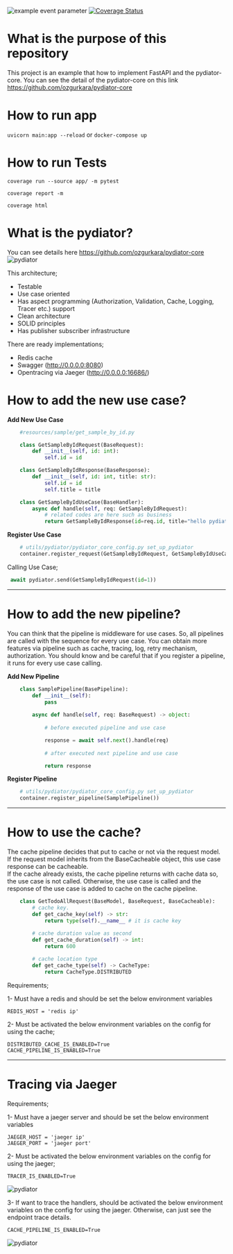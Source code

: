 ![example event parameter](https://github.com/ozgurkara/fastapi-pydiator/workflows/CI/badge.svg) [![Coverage Status](https://coveralls.io/repos/github/ozgurkara/fastapi-pydiator/badge.svg?branch=master)](https://coveralls.io/github/ozgurkara/fastapi-pydiator?branch=master)

# What is the purpose of this repository
This project is an example that how to implement FastAPI and the pydiator-core. You can see the detail of the pydiator-core on this link https://github.com/ozgurkara/pydiator-core 

# How to run app
`uvicorn main:app --reload`
or `docker-compose up`

# How to run Tests
`coverage run --source app/ -m pytest`

`coverage report -m`

`coverage html`


# What is the pydiator?
You can see details here https://github.com/ozgurkara/pydiator-core
![pydiator](https://raw.githubusercontent.com/ozgurkara/pydiator-core/master/assets/pydiator_flow.png)

This architecture;
* Testable
* Use case oriented
* Has aspect programming (Authorization, Validation, Cache, Logging, Tracer etc.) support
* Clean architecture
* SOLID principles
* Has publisher subscriber infrastructure

There are ready implementations;
* Redis cache
* Swagger (http://0.0.0.0:8080)
* Opentracing via Jaeger (http://0.0.0.0:16686/)
 

# How to add the new use case? 

**Add New Use Case** 

```python
    #resources/sample/get_sample_by_id.py

    class GetSampleByIdRequest(BaseRequest):
        def __init__(self, id: int):
            self.id = id

    class GetSampleByIdResponse(BaseResponse):
        def __init__(self, id: int, title: str):
            self.id = id
            self.title = title 

    class GetSampleByIdUseCase(BaseHandler):
        async def handle(self, req: GetSampleByIdRequest):
            # related codes are here such as business
            return GetSampleByIdResponse(id=req.id, title="hello pydiatr")    
```

**Register Use Case**
```python
    # utils/pydiator/pydiator_core_config.py set_up_pydiator 
    container.register_request(GetSampleByIdRequest, GetSampleByIdUseCase())
```
 
Calling Use Case;
   ```python
    await pydiator.send(GetSampleByIdRequest(id=1))
   ```
<hr>

# How to add the new pipeline? 

You can think that the pipeline is middleware for use cases. So, all pipelines are called with the sequence for every use case. 
You can obtain more features via pipeline such as cache, tracing, log, retry mechanism, authorization.
You should know and be careful that if you register a pipeline, it runs for every use case calling.

**Add New Pipeline** 
```python
    class SamplePipeline(BasePipeline):
        def __init__(self):
            pass
    
        async def handle(self, req: BaseRequest) -> object:
            
            # before executed pipeline and use case

            response = await self.next().handle(req)
    
            # after executed next pipeline and use case            

            return response    
```

**Register Pipeline**
```python
    # utils/pydiator/pydiator_core_config.py set_up_pydiator 
    container.register_pipeline(SamplePipeline())
```


<hr>


# How to use the cache? 
The cache pipeline decides that put to cache or not via the request model. If the request model inherits from the BaseCacheable object, this use case response can be cacheable. 
<br>
If the cache already exists, the cache pipeline returns with cache data so, the use case is not called. Otherwise, the use case is called and the response of the use case is added to cache on the cache pipeline.

```python
    class GetTodoAllRequest(BaseModel, BaseRequest, BaseCacheable):
        # cache key.
        def get_cache_key(self) -> str:
            return type(self).__name__ # it is cache key
    
        # cache duration value as second
        def get_cache_duration(self) -> int: 
            return 600

        # cache location type
        def get_cache_type(self) -> CacheType:
            return CacheType.DISTRIBUTED
```

Requirements;

1- Must have a redis and should be set the below environment variables
    
    REDIS_HOST = 'redis ip'

2- Must be activated the below environment variables on the config for using the cache;
    
    DISTRIBUTED_CACHE_IS_ENABLED=True
    CACHE_PIPELINE_IS_ENABLED=True

<hr>

# Tracing via Jaeger
Requirements;

1- Must have a jaeger server and should be set the below environment variables
    
    JAEGER_HOST = 'jaeger ip'
    JAEGER_PORT = 'jaeger port'

2- Must be activated the below environment variables on the config for using the jaeger;
    
    TRACER_IS_ENABLED=True

![pydiator](https://raw.githubusercontent.com/ozgurkara/fastapi-pydiator/master/docs/assets/jaeger_pipeline_is_not_enabled.png)

3- If want to trace the handlers, should be activated the below environment variables on the config for using the jaeger. Otherwise, can just see the endpoint trace details.   

    CACHE_PIPELINE_IS_ENABLED=True 

![pydiator](https://raw.githubusercontent.com/ozgurkara/fastapi-pydiator/master/docs/assets/jaeger.png)


